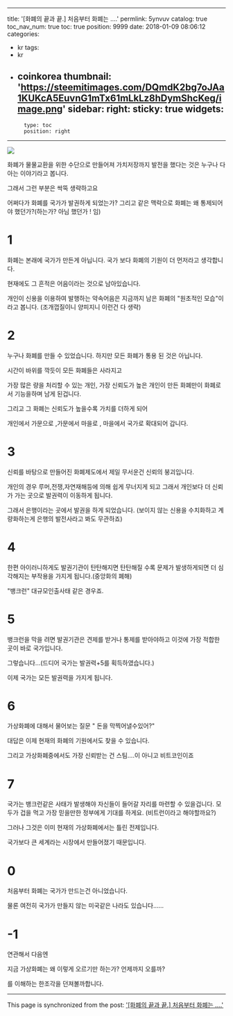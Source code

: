 
---
title: '[화폐의 끝과 끝.]  처음부터 화폐는 ....'
permlink: 5ynvuv
catalog: true
toc_nav_num: true
toc: true
position: 9999
date: 2018-01-09 08:06:12
categories:
- kr
tags:
- kr
- coinkorea
thumbnail: 'https://steemitimages.com/DQmdK2bg7oJAa1KUKcA5EuvnG1mTx61mLkLz8hDymShcKeg/image.png'
sidebar:
    right:
        sticky: true
widgets:
    -
        type: toc
        position: right
---


![](https://steemitimages.com/DQmdK2bg7oJAa1KUKcA5EuvnG1mTx61mLkLz8hDymShcKeg/image.png)

화폐가 물물교환을 위한 수단으로 만들어져 가치저장까지 발전을 했다는 것은 누구나 다 아는 이야기라고 봅니다.

그래서 그런 부분은 싹뚝 생략하고요

어쩌다가 화폐를 국가가 발권하게 되었는가? 그리고 같은 맥락으로  화폐는 왜 통제되어야 했던가?(하는가? 아님 했던가 ! 임)



# 1

화폐는 본래에 국가가 만든게 아닙니다. 국가 보다 화폐의 기원이 더 먼저라고 생각합니다. 

현재에도 그 흔적은 어음이라는 것으로 남아있습니다.

개인이 신용을 이용하여 발행하는 약속어음은 지금까지 남은 화폐의 "원초적인 모습"이라고 봅니다.
(조개껍질이니 양피지니 이런건 다 생략)

# 2

누구나 화폐를 만들 수 있었습니다. 하지만 모든 화폐가 통용 된 것은 아닙니다.

시간이 바위를 깍듯이 모든 화폐들은 사라지고 

가장 많은 량을 처리할 수 있는 개인, 가장 신뢰도가 높은 개인이 만든 화폐만이 화폐로서 기능을하며 남게 된겁니다.

그리고 그 화폐는 신뢰도가 높을수록 가치를 더하게 되어 

개인에서 가문으로 ,가문에서 마을로 , 마을에서 국가로 확대되어 갑니다.

# 3

신뢰를 바탕으로 만들어진 화폐제도에서 제일 무서운건 신뢰의 붕괴입니다.

개인의 경우 루머,전쟁,자연재해등에 의해 쉽게 무너지게 되고 그래서 개인보다 더 신뢰가 가는 곳으로 발권력이 이동하게 됩니다.

그래서 은행이라는 곳에서 발권을 하게 되었습니다.
(보이지 않는 신용을 수치화하고 계량화하는게 은행의 발전사라고 봐도 무관하죠)

# 4

한편 아이러니하게도 발권기관이 탄탄해지면 탄탄해질 수록 문제가 발생하게되면 더 심각해지는 부작용을 가지게 됩니다.(중앙화의 폐해)

"뱅크런" 대규모인출사태 같은 경우죠. 

# 5
뱅크런을 막을 려면 발권기관은 견제를 받거나 통제를 받아야하고 이것에 가장 적합한 곳이 바로 국가입니다.

그렇습니다...(드디어 국가는 발권력+5를 획득하였습니다.)

이제 국가는 모든 발권력을 가지게 됩니다.

# 6

가상화폐에 대해서 물어보는 질문 " 돈을 막찍어낼수있어?" 

대답은 이제 현재의 화폐의 기원에서도 찾을 수 있습니다.

그리고 가상화폐중에서도 가장 신뢰받는 건 스팀....이 아니고 비트코인이죠


# 7

국가는 뱅크런같은 사태가 발생해야 자신들이 들어갈 자리를 마련할 수 있을겁니다. 모두가 겁을 먹고 가장 믿을만한 정부에게 기대를 하게요.
(비트런이라고 해야할까요?)

그러나 그것은 이미 현재의 가상화폐에서는 틀린 전제입니다.

국가보다 큰 세계라는 시장에서 만들어졌기 때문입니다.


# 0

처음부터 화폐는 국가가 만드는건 아니었습니다.

물론 여전히 국가가 만들지 않는 미국같은 나라도 있습니다......

# -1
연관해서 다음엔

지금 가상화폐는 왜 이렇게 오르기만 하는가? 언제까지 오를까? 

를 이해하는 한조각을 던져볼까합니다.

- - -

This page is synchronized from the post: ['[화폐의 끝과 끝.]  처음부터 화폐는 ....'](https://steemit.com/@virus707/5ynvuv)
